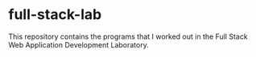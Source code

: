 # full-stack-lab
This repository contains the programs that I worked out in the Full Stack Web Application Development Laboratory.
